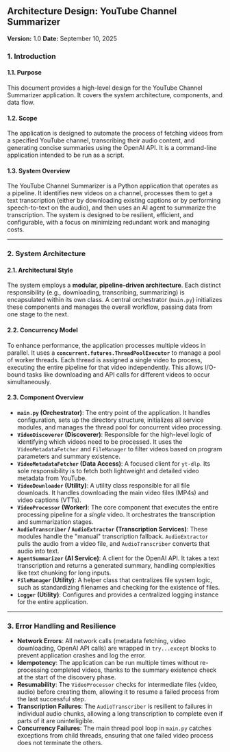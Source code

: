 ## **Architecture Design: YouTube Channel Summarizer**

**Version:** 1.0
**Date:** September 10, 2025

### **1. Introduction**

#### **1.1. Purpose**
This document provides a high-level design for the YouTube Channel Summarizer application. It covers the system architecture, components, and data flow.

#### **1.2. Scope**
The application is designed to automate the process of fetching videos from a specified YouTube channel, transcribing their audio content, and generating concise summaries using the OpenAI API. It is a command-line application intended to be run as a script.

#### **1.3. System Overview**
The YouTube Channel Summarizer is a Python application that operates as a pipeline. It identifies new videos on a channel, processes them to get a text transcription (either by downloading existing captions or by performing speech-to-text on the audio), and then uses an AI agent to summarize the transcription. The system is designed to be resilient, efficient, and configurable, with a focus on minimizing redundant work and managing costs.

---

### **2. System Architecture**

#### **2.1. Architectural Style**
The system employs a **modular, pipeline-driven architecture**. Each distinct responsibility (e.g., downloading, transcribing, summarizing) is encapsulated within its own class. A central orchestrator (`main.py`) initializes these components and manages the overall workflow, passing data from one stage to the next.

#### **2.2. Concurrency Model**
To enhance performance, the application processes multiple videos in parallel. It uses a **`concurrent.futures.ThreadPoolExecutor`** to manage a pool of worker threads. Each thread is assigned a single video to process, executing the entire pipeline for that video independently. This allows I/O-bound tasks like downloading and API calls for different videos to occur simultaneously.

#### **2.3. Component Overview**
*   **`main.py` (Orchestrator)**: The entry point of the application. It handles configuration, sets up the directory structure, initializes all service modules, and manages the thread pool for concurrent video processing.
*   **`VideoDiscoverer` (Discoverer)**: Responsible for the high-level logic of identifying which videos need to be processed. It uses the `VideoMetadataFetcher` and `FileManager` to filter videos based on program parameters and summary existence.
*   **`VideoMetadataFetcher` (Data Access)**: A focused client for `yt-dlp`. Its sole responsibility is to fetch both lightweight and detailed video metadata from YouTube.
*   **`VideoDownloader` (Utility)**: A utility class responsible for all file downloads. It handles downloading the main video files (MP4s) and video captions (VTTs).
*   **`VideoProcessor` (Worker)**: The core component that executes the entire processing pipeline for a *single* video. It orchestrates the transcription and summarization stages.
*   **`AudioTranscriber` / `AudioExtractor` (Transcription Services)**: These modules handle the "manual" transcription fallback. `AudioExtractor` pulls the audio from a video file, and `AudioTranscriber` converts that audio into text.
*   **`AgentSummarizer` (AI Service)**: A client for the OpenAI API. It takes a text transcription and returns a generated summary, handling complexities like text chunking for long inputs.
*   **`FileManager` (Utility)**: A helper class that centralizes file system logic, such as standardizing filenames and checking for the existence of files.
*   **`Logger` (Utility)**: Configures and provides a centralized logging instance for the entire application.

---

### **3. Error Handling and Resilience**
*   **Network Errors**: All network calls (metadata fetching, video downloading, OpenAI API calls) are wrapped in `try...except` blocks to prevent application crashes and log the error.
*   **Idempotency**: The application can be run multiple times without re-processing completed videos, thanks to the summary existence check at the start of the discovery phase.
*   **Resumability**: The `VideoProcessor` checks for intermediate files (video, audio) before creating them, allowing it to resume a failed process from the last successful step.
*   **Transcription Failures**: The `AudioTranscriber` is resilient to failures in individual audio chunks, allowing a long transcription to complete even if parts of it are unintelligible.
*   **Concurrency Failures**: The main thread pool loop in `main.py` catches exceptions from child threads, ensuring that one failed video process does not terminate the others.
